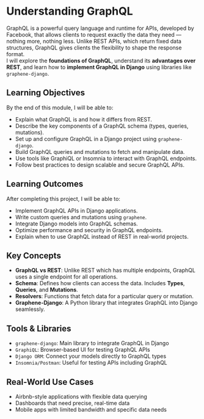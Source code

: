 # Understanding GraphQL

GraphQL is a powerful query language and runtime for APIs, developed by Facebook, that allows clients to request exactly the data they need — nothing more, nothing less. Unlike REST APIs, which return fixed data structures, GraphQL gives clients the flexibility to shape the response format.
<br />
I will explore the **foundations of GraphQL**, understand its **advantages over REST**, and learn how to **implement GraphQL in Django** using libraries like ```graphene-django```.

## Learning Objectives
By the end of this module, I will be able to:

- Explain what GraphQL is and how it differs from REST.
- Describe the key components of a GraphQL schema (types, queries, mutations).
- Set up and configure GraphQL in a Django project using ```graphene-django```.
- Build GraphQL queries and mutations to fetch and manipulate data.
- Use tools like GraphiQL or Insomnia to interact with GraphQL endpoints.
- Follow best practices to design scalable and secure GraphQL APIs.

## Learning Outcomes
After completing this project, I will be able to:

- Implement GraphQL APIs in Django applications.
- Write custom queries and mutations using ```graphene```.
- Integrate Django models into GraphQL schemas.
- Optimize performance and security in GraphQL endpoints.
- Explain when to use GraphQL instead of REST in real-world projects.

## Key Concepts
- **GraphQL vs REST**: Unlike REST which has multiple endpoints, GraphQL uses a single endpoint for all operations.
- **Schema**: Defines how clients can access the data. Includes **Types**, **Queries**, and **Mutations**.
- **Resolvers**: Functions that fetch data for a particular query or mutation.
- **Graphene-Django**: A Python library that integrates GraphQL into Django seamlessly.

## Tools & Libraries
- ```graphene-django```: Main library to integrate GraphQL in Django
- ```GraphiQL```: Browser-based UI for testing GraphQL APIs
- ```Django ORM```: Connect your models directly to GraphQL types
- ```Insomnia/Postman```: Useful for testing APIs including GraphQL

## Real-World Use Cases
- Airbnb-style applications with flexible data querying
- Dashboards that need precise, real-time data
- Mobile apps with limited bandwidth and specific data needs

